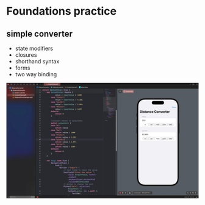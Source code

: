 # Foundations practice

## simple converter

- state modifiers 
- closures
- shorthand syntax
- forms
- two way binding

![screenshot1.png](./assets/screenshot1.png)
